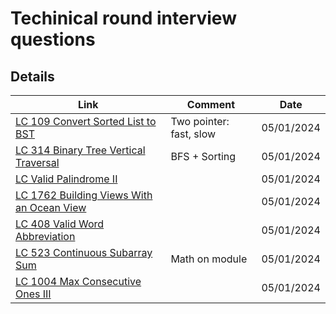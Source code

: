 # Techinical round interview questions

## Details

|Link|Comment|Date|
|---|---|---|
|[LC 109 Convert Sorted List to BST](https://leetcode.com/problems/convert-sorted-list-to-binary-search-tree/)|Two pointer: fast, slow|05/01/2024|
|[LC 314 Binary Tree Vertical Traversal](https://leetcode.com/problems/binary-tree-vertical-order-traversal/description/)|BFS + Sorting|05/01/2024|
|[LC Valid Palindrome II](https://leetcode.com/problems/valid-palindrome-ii/description/)||05/01/2024|
|[LC 1762 Building Views With an Ocean View](https://leetcode.com/problems/buildings-with-an-ocean-view/description/)||05/01/2024|
|[LC 408 Valid Word Abbreviation](https://leetcode.com/problems/valid-word-abbreviation/description/)||05/01/2024|
|[LC 523 Continuous Subarray Sum](https://leetcode.com/problems/continuous-subarray-sum/description/)|Math on module|05/01/2024|
|[LC 1004 Max Consecutive Ones III](https://leetcode.com/problems/max-consecutive-ones-iii/description/)||05/01/2024|